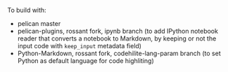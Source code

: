 To build with:

* pelican master
* pelican-plugins, rossant fork, ipynb branch (to add IPython notebook reader that converts a notebook to Markdown, by keeping or not the input code with `keep_input` metadata field)
* Python-Markdown, rossant fork, codehilite-lang-param branch (to set Python as default language for code highliting)
